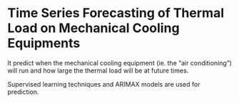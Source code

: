 # Time Series Forecasting of Thermal Load on Mechanical Cooling Equipments
It predict when the mechanical cooling equipment (ie. the “air conditioning”) will run and how large the thermal load will be at future times.

Supervised learning techniques and ARIMAX models are used for prediction.

